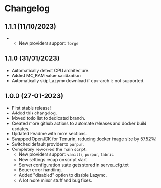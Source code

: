 # Changelog

## 1.1.1 (11/10/2023)

- - New providers support: `forge`

## 1.1.0 (31/01/2023)

- Automatically detect CPU architecture.
- Added MC_RAM value sanitization.
- Automatically skip Lazymc download if cpu-arch is not supported.

## 1.0.0 (27-01-2023)

- First stable release!
- Added this changelog.
- Moved todo list to dedicated branch.
- Created more github actions to automate releases and docker build updates.
- Updated Readme with more sections.
- Swapped OpenJDK for Temurin, reducing docker image size by 57.52%!
- Switched default provider to `purpur`.
- Completely reworked the main script:
    - New providers support: `vanilla`, `purpur`, `fabric`.
    - New settings recap on script start
    - Server configuration state gets stored in server_cfg.txt
    - Better error handling.
    - Added "disabled" option to disable Lazymc.
    - A lot more minor stuff and bug fixes.
